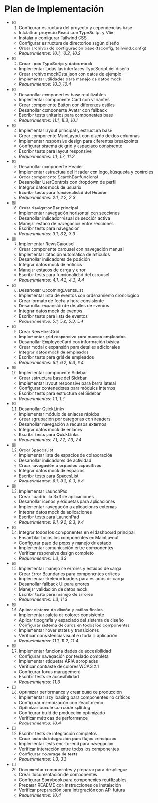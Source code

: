 # Plan de Implementación

- [x] 1. Configurar estructura del proyecto y dependencias base

  - Inicializar proyecto React con TypeScript y Vite
  - Instalar y configurar Tailwind CSS
  - Configurar estructura de directorios según diseño
  - Crear archivos de configuración base (tsconfig, tailwind.config)
  - _Requerimientos: 10.1, 10.2, 10.5_

- [x] 2. Crear tipos TypeScript y datos mock

  - Implementar todas las interfaces TypeScript del diseño
  - Crear archivo mockData.json con datos de ejemplo
  - Implementar utilidades para manejo de datos mock
  - _Requerimientos: 10.3, 10.4_

- [x] 3. Desarrollar componentes base reutilizables

  - Implementar componente Card con variantes
  - Crear componente Button con diferentes estilos
  - Desarrollar componente Avatar con fallback
  - Escribir tests unitarios para componentes base
  - _Requerimientos: 11.1, 11.3, 10.1_

- [x] 4. Implementar layout principal y estructura base

  - Crear componente MainLayout con diseño de dos columnas
  - Implementar responsive design para diferentes breakpoints
  - Configurar sistema de grid y espaciado consistente
  - Escribir tests para layout responsive
  - _Requerimientos: 1.1, 1.2, 11.2_

- [x] 5. Desarrollar componente Header

  - Implementar estructura del Header con logo, búsqueda y controles
  - Crear componente SearchBar funcional
  - Desarrollar UserControls con dropdown de perfil
  - Integrar datos mock de usuario
  - Escribir tests para funcionalidad del Header
  - _Requerimientos: 2.1, 2.2, 2.3_

- [x] 6. Crear NavigationBar principal

  - Implementar navegación horizontal con secciones
  - Desarrollar indicador visual de sección activa
  - Manejar estado de navegación entre secciones
  - Escribir tests para navegación
  - _Requerimientos: 3.1, 3.2, 3.3_

- [x] 7. Implementar NewsCarousel

  - Crear componente carousel con navegación manual
  - Implementar rotación automática de artículos
  - Desarrollar indicadores de posición
  - Integrar datos mock de noticias
  - Manejar estados de carga y error
  - Escribir tests para funcionalidad del carousel
  - _Requerimientos: 4.1, 4.2, 4.3, 4.4_

- [x] 8. Desarrollar UpcomingEventsList

  - Implementar lista de eventos con ordenamiento cronológico
  - Crear formato de fecha y hora consistente
  - Desarrollar expansión de detalles de eventos
  - Integrar datos mock de eventos
  - Escribir tests para lista de eventos
  - _Requerimientos: 5.1, 5.2, 5.3, 5.4_

- [x] 9. Crear NewHiresGrid

  - Implementar grid responsive para nuevos empleados
  - Desarrollar EmployeeCard con información básica
  - Crear modal o expansión para detalles adicionales
  - Integrar datos mock de empleados
  - Escribir tests para grid de empleados
  - _Requerimientos: 6.1, 6.2, 6.3, 6.4_

- [x] 10. Implementar componente Sidebar

  - Crear estructura base del Sidebar
  - Implementar layout responsive para barra lateral
  - Configurar contenedores para módulos internos
  - Escribir tests para estructura del Sidebar
  - _Requerimientos: 1.1, 1.2_

- [x] 11. Desarrollar QuickLinks

  - Implementar módulo de enlaces rápidos
  - Crear agrupación por categorías con headers
  - Desarrollar navegación a recursos externos
  - Integrar datos mock de enlaces
  - Escribir tests para QuickLinks
  - _Requerimientos: 7.1, 7.2, 7.3, 7.4_

- [x] 12. Crear SpacesList

  - Implementar lista de espacios de colaboración
  - Desarrollar indicadores de actividad
  - Crear navegación a espacios específicos
  - Integrar datos mock de espacios
  - Escribir tests para SpacesList
  - _Requerimientos: 8.1, 8.2, 8.3, 8.4_

- [x] 13. Implementar LaunchPad

  - Crear cuadrícula 3x3 de aplicaciones
  - Desarrollar iconos y etiquetas para aplicaciones
  - Implementar navegación a aplicaciones externas
  - Integrar datos mock de aplicaciones
  - Escribir tests para LaunchPad
  - _Requerimientos: 9.1, 9.2, 9.3, 9.4_

- [x] 14. Integrar todos los componentes en el dashboard principal

  - Ensamblar todos los componentes en MainLayout
  - Configurar paso de props y manejo de estado
  - Implementar comunicación entre componentes
  - Verificar responsive design completo
  - _Requerimientos: 1.3, 3.3_

- [x] 15. Implementar manejo de errores y estados de carga

  - Crear Error Boundaries para componentes críticos
  - Implementar skeleton loaders para estados de carga
  - Desarrollar fallback UI para errores
  - Manejar validación de datos mock
  - Escribir tests para manejo de errores
  - _Requerimientos: 1.3, 11.3_

- [x] 16. Aplicar sistema de diseño y estilos finales

  - Implementar paleta de colores consistente
  - Aplicar tipografía y espaciado del sistema de diseño
  - Configurar sistema de cards en todos los componentes
  - Implementar hover states y transiciones
  - Verificar consistencia visual en toda la aplicación
  - _Requerimientos: 11.1, 11.2, 11.4_

- [x] 17. Implementar funcionalidades de accesibilidad


  - Configurar navegación por teclado completa
  - Implementar etiquetas ARIA apropiadas
  - Verificar contraste de colores WCAG 2.1
  - Configurar focus management
  - Escribir tests de accesibilidad
  - _Requerimientos: 11.3_

- [ ] 18. Optimizar performance y crear build de producción

  - Implementar lazy loading para componentes no críticos
  - Configurar memoización con React.memo
  - Optimizar bundle con code splitting
  - Configurar build de producción optimizado
  - Verificar métricas de performance
  - _Requerimientos: 10.4_

- [ ] 19. Escribir tests de integración completos

  - Crear tests de integración para flujos principales
  - Implementar tests end-to-end para navegación
  - Verificar interacción entre todos los componentes
  - Configurar coverage de tests
  - _Requerimientos: 1.3, 3.3_

- [ ] 20. Documentar componentes y preparar para despliegue
  - Crear documentación de componentes
  - Configurar Storybook para componentes reutilizables
  - Preparar README con instrucciones de instalación
  - Verificar preparación para integración con API futura
  - _Requerimientos: 10.4_
